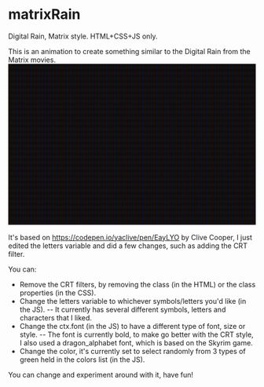 # matrixRain
Digital Rain, Matrix style. HTML+CSS+JS only.

This is an animation to create something similar to the Digital Rain from the Matrix movies.
![matrix](digitalRain.gif)

It's based on https://codepen.io/yaclive/pen/EayLYO by Clive Cooper, I just edited the letters variable and did a few changes, such as adding the CRT filter. 

You can:
- Remove the CRT filters, by removing the class (in the HTML) or the class properties (in the CSS).
- Change the letters variable to whichever symbols/letters you'd like (in the JS).
-- It currently has several different symbols, letters and characters that I liked.
- Change the ctx.font (in the JS) to have a different type of font, size or style.
-- The font is currently bold, to make go better with the CRT style, I also used a dragon_alphabet font, which is based on the Skyrim game. 
- Change the color, it's currently set to select randomly from 3 types of green held in the colors list (in the JS).

You can change and experiment around with it, have fun!
